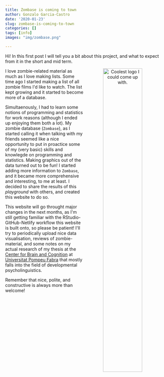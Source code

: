 ```yaml
---
title: Zombase is coming to town
author: Gonzalo Garcia-Castro
date: '2020-01-23'
slug: zombase-is-coming-to-town
categories: []
tags: [info]
images: "img/zombase.png"

---
```


Hi! In this first post I will tell you a bit about this project, and what to expect from it in the short and mid term.

<center><img src="/img/zombase.png" alt="Coolest logo I could come up with." width="50%" style="float:right"></center>

I love zombie-related material as much as I love making lists. Some time ago I started making a list of all zombie films I'd like to watch. The list kept growing and it started to become more of a database. 

Simultaenously, I had to learn some notions of programming and statistics for work reasons (although I ended up enjoying them both a lot). My zombie database (`Zombase`), as I started calling it when talking with my friends seemed like a nice opportunity to put in proactice some of my (very basic) skills and knowlegde on programming and statistics. Making graphics out of the data turned out to be fun! I started adding more information to `Zombase`, and it became more comprehensive and interesting, to me at least. I decided to share the results of this *playground* with others, and created this website to do so.

This website will go throught major changes in the next months, as I'm still getting familiar with the RStudio-GitHub-Netlify workflow this website is built onto, so please be patient! I'll try to periodically upload nice data visualisation, reviews of zombie-material, and some notes on my actual research of my thesis at the [Center for Brain and Cognition](http://www.upf.edu/cbc) at [Universitat Pompeu Fabra](http://www.upf.edu) that mostly falls into the field of developmental psycholinguistics.

Remember that nice, polite, and constructive is always more than welcome!

